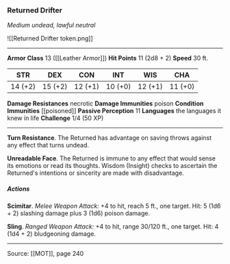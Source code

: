 ### Returned Drifter
_Medium undead, lawful neutral_

![[Returned Drifter token.png]]




---

**Armor Class** 13 ([[Leather Armor]])
**Hit Points** 11 (2d8 + 2)
**Speed** 30 ft.

| STR     | DEX     | CON     | INT     | WIS     | CHA     |
|---------|---------|---------|---------|---------|---------|
| 14 (+2) | 15 (+2) | 12 (+1) | 10 (+0) | 12 (+1) | 11 (+0) |

**Damage Resistances** necrotic
**Damage Immunities** poison
**Condition Immunities** [[poisoned]]
**Passive Perception** 11
**Languages** the languages it knew in life
**Challenge** 1/4 (50 XP)

---

**Turn Resistance**. The Returned has advantage on saving throws against any effect that turns undead.

**Unreadable Face**. The Returned is immune to any effect that would sense its emotions or read its thoughts. Wisdom (Insight) checks to ascertain the Returned's intentions or sincerity are made with disadvantage.

##### Actions
**Scimitar**. _Melee Weapon Attack:_ +4 to hit, reach 5 ft., one target. Hit: 5 (1d6 + 2) slashing damage plus 3 (1d6) poison damage.

**Sling**. _Ranged Weapon Attack:_ +4 to hit, range 30/120 ft., one target. Hit: 4 (1d4 + 2) bludgeoning damage.


---

Source: [[MOT]], page 240
